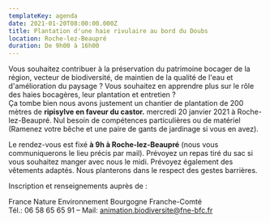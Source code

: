 ```yaml
---
templateKey: agenda
date: 2021-01-20T08:00:00.000Z
title: Plantation d'une haie rivulaire au bord du Doubs
location: Roche-lez-Beaupré
duration: De 9h00 à 16h00
---
```

Vous souhaitez contribuer à la préservation du patrimoine bocager de la région, vecteur de biodiversité, de maintien de la qualité de l'eau et d'amélioration du paysage ? Vous souhaitez en apprendre plus sur le rôle des haies bocagères, leur plantation et entretien ?\
Ça tombe bien nous avons justement un chantier de plantation de 200 mètres de **ripisylve en faveur du castor.**  mercredi 20 janvier 2021 à Roche-lez-Beaupré. Nul besoin de compétences particulières ou de matériel (Ramenez votre bêche et une paire de gants de jardinage si vous en avez). 

Le rendez-vous est fixé **à 9h à Roche-lez-Beaupré** (nous vous communiquerons le lieu précis par mail). Prévoyez un repas tiré du sac si vous souhaitez manger avec nous le midi. Prévoyez également des vêtements adaptés. Nous planterons dans le respect des gestes barrières.

Inscription et renseignements auprès de :

France Nature Environnement Bourgogne Franche-Comté\
Tél.: 06 58 65 65 91 – Mail: animation.biodiversite@fne-bfc.fr